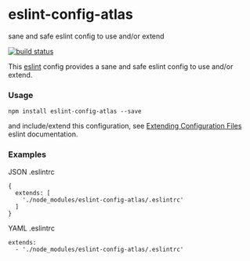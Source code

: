 eslint-config-atlas
===================

sane and safe eslint config to use and/or extend

[![build status](https://img.shields.io/travis/sonnyp/eslint-config-atlas/master.svg?style=flat-square)](https://travis-ci.org/sonnyp/eslint-config-atlas/branches)

This [eslint](http://eslint.org/) config provides a sane and safe eslint config to use and/or extend.

### Usage

```
npm install eslint-config-atlas --save
```

and include/extend this configuration, see [Extending Configuration Files](http://eslint.org/docs/user-guide/configuring#extending-configuration-files) eslint documentation.

### Examples

JSON .eslintrc

```
{
  extends: [
    './node_modules/eslint-config-atlas/.eslintrc'
  ]
}
```

YAML .eslintrc

```
extends:
  - './node_modules/eslint-config-atlas/.eslintrc'
```
